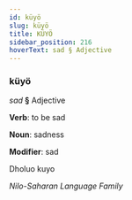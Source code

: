 ```yaml
---
id: küyö
slug: küyö
title: KÜYÖ
sidebar_position: 216
hoverText: sad § Adjective
---
```


### küyö

*sad* **§** Adjective

**Verb**: to be sad

**Noun**: sadness

**Modifier**: sad

Dholuo kuyo 

*Nilo-Saharan Language Family*